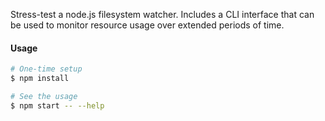 Stress-test a node.js filesystem watcher. Includes a CLI interface that can be used to monitor resource usage over extended periods of time.

#### Usage

```bash
# One-time setup
$ npm install

# See the usage
$ npm start -- --help
```

